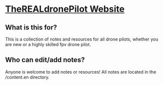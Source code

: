# [TheREALdronePilot Website](https://therealdronepilot.com/)

## What is this for?
This is a collection of notes and resources for all drone pilots, whether you are new or a highly skilled fpv drone pilot.

## Who can edit/add notes?
Anyone is welcome to add notes or resources! All notes are located in the /content.en directory. 


